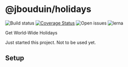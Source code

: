 # @jbouduin/holidays

![Build status](https://travis-ci.org/jbouduin/holiday.svg?branch=master)
[![Coverage Status](https://coveralls.io/repos/github/jbouduin/holiday/badge.svg?branch=master)](https://coveralls.io/github/jbouduin/holiday?branch=master)
![Open issues](https://img.shields.io/github/issues/jbouduin/holiday)
![lerna](https://img.shields.io/badge/maintained%20with-lerna-cc00ff.svg)

Get World-Wide Holidays

Just started this project. Not to be used yet.

## Setup
